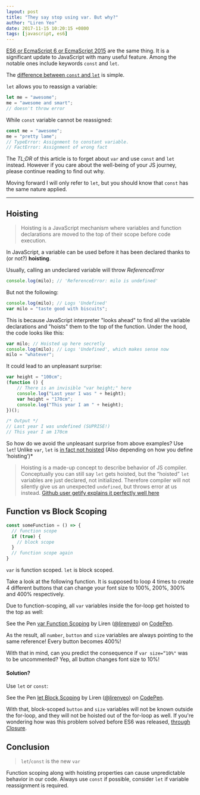 ```yaml
---
layout: post
title: "They say stop using var. But why?"
author: "Liren Yeo"
date: 2017-11-15 10:20:15 +0800
tags: [javascript, es6]
---
```


[ES6 or EcmaScript 6 or EcmaScript 2015](https://codeburst.io/javascript-wtf-is-es6-es8-es-2017-ecmascript-dca859e4821c) are the same thing. It is a significant update to JavaScript with many useful feature. Among the notable ones include keywords `const` and `let`.

The [difference between `const` and `let`](http://wesbos.com/let-vs-const/) is simple.

`let` allows you to reassign a variable:
```js
let me = "awesome";
me = "awesome and smart";
// doesn't throw error
```

While `const` variable cannot be reassigned:
```js
const me = "awesome";
me = "pretty lame";
// TypeError: Assignment to constant variable.
// FactError: Assignment of wrong fact
```

The _TL;DR_ of this article is to forget about `var` and use `const` and `let` instead. However if you care about the well-being of your JS journey, please continue reading to find out why.

Moving forward I will only refer to `let`, but you should know that `const` has the same nature applied.

---

## Hoisting
> Hoisting is a JavaScript mechanism where variables and function declarations are moved to the top of their scope before code execution.

In JavaScript, a variable can be used before it has been declared thanks to (or not?) **hoisting**.

Usually, calling an undeclared variable will throw *ReferenceError*
```js
console.log(milo); // 'ReferenceError: milo is undefined'
```

But not the following:
```js
console.log(milo); // Logs 'Undefined'
var milo = "taste good with biscuits";
```

This is because JavaScript interpreter "looks ahead" to find all the variable declarations and "hoists" them to the top of the function. Under the hood, the code looks like this:
```js
var milo; // Hoisted up here secretly
console.log(milo); // Logs 'Undefined', which makes sense now
milo = "whatever";
```

It could lead to an unpleasant surprise:
```js
var height = "100cm";
(function () {
    // There is an invisible "var height;" here
    console.log("Last year I was " + height);
    var height = "170cm";
    console.log("This year I am " + height);
})();

/* Output */
// Last year I was undefined (SUPRISE!)
// This year I am 170cm
```

So how do we avoid the unpleasant surprise from above examples? Use `let`! Unlike `var`, `let` is [in fact not hoisted](https://dmitripavlutin.com/variables-lifecycle-and-why-let-is-not-hoisted/) (Also depending on how you define ‘hoisting’)*

>Hoisting is a made-up concept to describe behavior of JS compiler. Conceptually you can still say `let` gets hoisted, but the “hoisted” `let` variables are just declared, not initialized.
Therefore compiler will not silently give us an unexpected `undefined`, but throws error at us instead.
[Github user getify explains it perfectly well here](https://github.com/getify/You-Dont-Know-JS/issues/767#issuecomment-227946671)


## Function vs Block Scoping
```js
const someFunction = () => {
  // function scope
  if (true) {
    // block scope
  }
  // function scope again
}
```

`var` is function scoped.
`let` is block scoped.

Take a look at the following function. It is supposed to loop 4 times to create 4 different buttons that can change your font size to 100%, 200%, 300% and 400% respectively.

Due to function-scoping, all `var` variables inside the for-loop get hoisted to the top as well:

<p data-height="400" data-theme-id="0" data-slug-hash="QOMQoM" data-default-tab="js,result" data-user="lirenyeo" data-embed-version="2" data-pen-title="var Function Scoping" class="codepen">See the Pen <a href="https://codepen.io/lirenyeo/pen/QOMQoM/">var Function Scoping</a> by Liren (<a href="https://codepen.io/lirenyeo">@lirenyeo</a>) on <a href="https://codepen.io">CodePen</a>.</p>
<script src="https://production-assets.codepen.io/assets/embed/ei.js"> </script>


As the result, all `number`, `button` and `size` variables are always pointing to the same reference! Every button becomes 400%!

With that in mind, can you predict the consequence if  `var size=“10%"` was to be uncommented?
Yep, all button changes font size to 10%!

#### Solution?
Use `let` or `const`:

<p data-height="400" data-theme-id="0" data-slug-hash="VrzXKe" data-default-tab="js,result" data-user="lirenyeo" data-embed-version="2" data-pen-title="let Block Scoping" class="codepen">See the Pen <a href="https://codepen.io/lirenyeo/pen/VrzXKe/">let Block Scoping</a> by Liren (<a href="https://codepen.io/lirenyeo">@lirenyeo</a>) on <a href="https://codepen.io">CodePen</a>.</p>
<script src="https://production-assets.codepen.io/assets/embed/ei.js"> </script>


With that, block-scoped `button` and `size` variables will not be known outside the for-loop, and they will not be hoisted out of the for-loop as well.
If you're wondering how was this problem solved before ES6 was released, [through Closure](https://codepen.io/lirenyeo/pen/OOjZNo).

## Conclusion
>`let`/`const` is the new `var`

Function scoping along with hoisting properties can cause unpredictable behavior in our code.
Always use `const` if possible, consider `let` if variable reassignment is required.
